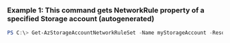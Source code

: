 ### Example 1: This command gets NetworkRule property of a specified Storage account (autogenerated)
```powershell
PS C:\> Get-AzStorageAccountNetworkRuleSet -Name myStorageAccount -ResourceGroupName myResourceGroup
```

